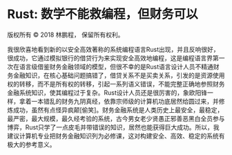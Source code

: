 # Rust: 数学不能救编程，但财务可以

版权所有 © 2018 林鹏程， 保留所有权利。

我很欣喜地看到新的以安全高效著称的系统编程语言Rust出现，并且反响很好，很成功，它通过模拟银行的借贷行为来实现安全高效地编程，这是编程语言界第一次在语言级借鉴财务金融领域的模型，但很不幸的是Rust语言设计人员不精通财务金融知识，在核心基础问题搞错了，借贷关系不是买卖关系，引发的是资源使用权的转移，而不是所有权的转移，引起一系列语义错误，不能完整正确地参照财务金融系统知识，使其编程过于复杂。Rust设计人员还是很厉害的，象欧阳锋一样，拿着一本错乱的财务九阴真经，依靠宗师级的计算机功底居然给圆过来，并修炼成功，虽然有点怪异疯颠[偷笑]。财务金融系统是人类历史上最安全，最稳定，最严密，最大规模，最久经考验的系统，古今男女老少贤愚正邪善恶黑白全员参与博弈，Rust只学了一点皮毛并带错误的知识，居然也能获得巨大成功。所以，我建议计算机专业把财务金融知识列为必修课，这对构建安全、高效、稳定的系统有极大的参考意义。
